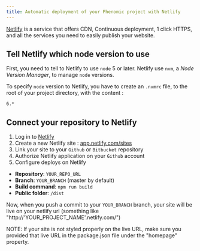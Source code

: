 ```yaml
---
title: Automatic deployment of your Phenomic project with Netlify
---
```


[Netlify](https://www.netlify.com/) is a service that offers
CDN, Continuous deployment, 1 click HTTPS, and all the services you need
to easily publish your website.

## Tell Netlify which node version to use

First, you need to tell to Netlify to use `node` 5 or later.
Netlify use `nvm`, a _Node Version Manager_, to manage `node` versions.

To specify `node` version to Netlify, you have to create an `.nvmrc` file, to the root of your project directory, with the content :

```
6.*
```

## Connect your repository to Netlify

1. Log in to [Netlify](https://app.netlify.com/)
2. Create a new Netlify site : [app.netlify.com/sites](https://app.netlify.com/sites)
3. Link your site to your `Github` or `Bitbucket` repository
4. Authorize Netlify application on your `Github` account
5. Configure deploys on Netlify
  - **Repository**: `YOUR_REPO_URL`
  - **Branch**: `YOUR_BRANCH` (master by default)
  - **Build command**: `npm run build`
  - **Public folder**: `/dist`

Now, when you push a commit to your `YOUR_BRANCH` branch, your site will be live on your netlify url (something like "http://'YOUR_PROJECT_NAME'.netlify.com/")

NOTE: If your site is not styled properly on the live URL, make sure you provided that live URL in the package.json file under the "homepage" property.
